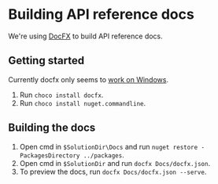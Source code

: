# Building API reference docs

We're using [DocFX](https://dotnet.github.io/docfx/index.html) to build API reference docs.

## Getting started

Currently docfx only seems to [work on Windows](https://github.com/docascode/docfx-seed/issues/2).

1. Run `choco install docfx`.
1. Run `choco install nuget.commandline`.

## Building the docs
1. Open cmd in `$SolutionDir\Docs` and run `nuget restore -PackagesDirectory ../packages`.
1. Open cmd in `$SolutionDir` and run `docfx Docs/docfx.json`.
1. To preview the docs, run `docfx Docs/docfx.json --serve`.
